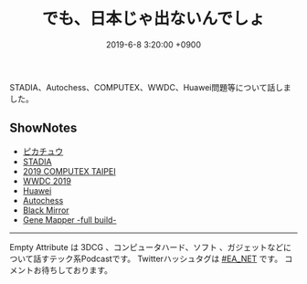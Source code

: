 ﻿---
actor_ids:
  - kou
  - hikaru
audio_file_path: /audio/11.mp3
audio_file_size: 47
date: 2019-6-8 3:20:00 +0900
description: STADIA、Autochess、COMPUTEX、WWDC、Huawei問題等について話しました
duration: "103:50"
layout: article
title: 11. でも、日本じゃ出ないんでしょ
---

STADIA、Autochess、COMPUTEX、WWDC、Huawei問題等について話しました。

## ShowNotes

- [ピカチュウ](https://meitantei-pikachu.jp/)
- [STADIA](https://japanese.engadget.com/2019/06/06/google-stadia-9-99-14-11/)
- [2019 COMPUTEX TAIPEI](https://www.computextaipei.jp/)
- [WWDC 2019](https://www.apple.com/apple-events/)
- [Huawei](https://www.huawei.com/)
- [Autochess](https://www.4gamer.net/games/463/G046338/20190606086/)
- [Black Mirror](https://www.netflix.com/title/70264888)
- [Gene Mapper -full build-](https://www.amazon.co.jp/dp/B00CHIFA1M/)

---

Empty Attribute は 3DCG 、コンピュータハード、ソフト 、ガジェットなどについて話すテック系Podcastです。
Twitterハッシュタグは [#EA_NET](https://twitter.com/intent/tweet?hashtags=EA_Net) です。
コメントお待ちしております。